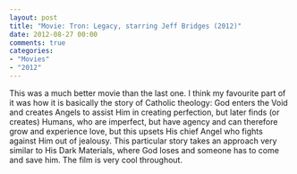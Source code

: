 ```yaml
---
layout: post
title: "Movie: Tron: Legacy, starring Jeff Bridges (2012)"
date: 2012-08-27 00:00
comments: true
categories:
- "Movies"
- "2012"
---
```


This was a much better movie than the last one. I think my
favourite part of it was how it is basically the story of Catholic
theology: God enters the Void and creates Angels to assist Him in
creating perfection, but later finds (or creates) Humans, who are
imperfect, but have agency and can therefore grow and experience
love, but this upsets His chief Angel who fights against Him out of
jealousy. This particular story takes an approach very similar to
His Dark Materials, where God loses and someone has to come and
save him. The film is very cool throughout.
